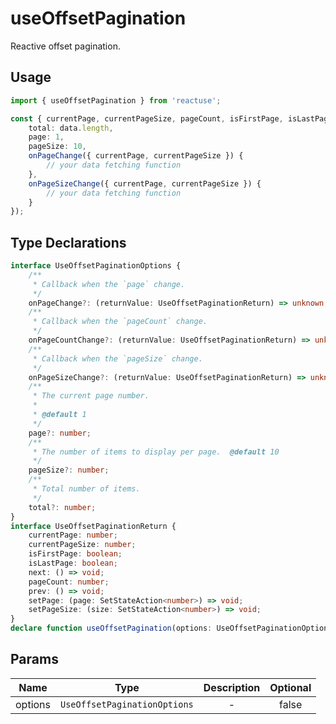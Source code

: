 # useOffsetPagination

Reactive offset pagination.

## Usage

```ts
import { useOffsetPagination } from 'reactuse';

const { currentPage, currentPageSize, pageCount, isFirstPage, isLastPage, prev, next, setPage, setPageSize } = useOffsetPagination({
    total: data.length,
    page: 1,
    pageSize: 10,
    onPageChange({ currentPage, currentPageSize }) {
        // your data fetching function
    },
    onPageSizeChange({ currentPage, currentPageSize }) {
        // your data fetching function
    }
});
```

## Type Declarations

```ts
interface UseOffsetPaginationOptions {
    /**
     * Callback when the `page` change.
     */
    onPageChange?: (returnValue: UseOffsetPaginationReturn) => unknown;
    /**
     * Callback when the `pageCount` change.
     */
    onPageCountChange?: (returnValue: UseOffsetPaginationReturn) => unknown;
    /**
     * Callback when the `pageSize` change.
     */
    onPageSizeChange?: (returnValue: UseOffsetPaginationReturn) => unknown;
    /**
     * The current page number.
     *
     * @default 1
     */
    page?: number;
    /**
     * The number of items to display per page.  @default 10
     */
    pageSize?: number;
    /**
     * Total number of items.
     */
    total?: number;
}
interface UseOffsetPaginationReturn {
    currentPage: number;
    currentPageSize: number;
    isFirstPage: boolean;
    isLastPage: boolean;
    next: () => void;
    pageCount: number;
    prev: () => void;
    setPage: (page: SetStateAction<number>) => void;
    setPageSize: (size: SetStateAction<number>) => void;
}
declare function useOffsetPagination(options: UseOffsetPaginationOptions): UseOffsetPaginationReturn;
```

## Params

|  Name   |             Type             | Description | Optional |
| :-----: | :--------------------------: | :---------: | :------: |
| options | `UseOffsetPaginationOptions` |      -      |  false   |
